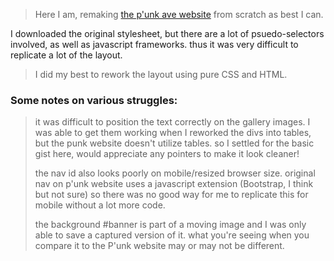 >Here I am, remaking [the p'unk ave website](http://www.punkave.com) from scratch as best I can. 
>
I downloaded the original stylesheet, but there are a lot of psuedo-selectors involved, as well as javascript frameworks. thus it was very difficult to replicate a lot of the layout. 
>
>I did my best to rework the layout using pure CSS and HTML. 

### Some notes on various struggles:
> it was difficult to position the text correctly on the gallery images. I was able to get them working when I reworked the divs into tables, but the punk website doesn't utilize tables. so I settled for the basic gist here, would appreciate any pointers to make it look cleaner! 
>
> the nav id also looks poorly on mobile/resized browser size. original nav on p'unk
website uses a javascript extension (Bootstrap, I think but not sure) so there was
no good way for me to replicate this for mobile without a lot more code.
>
> the background #banner is part of a moving image and I was only able to save a
captured version of it. what you're seeing when you compare it to the P'unk 
website may or may not be different. 
>
> 